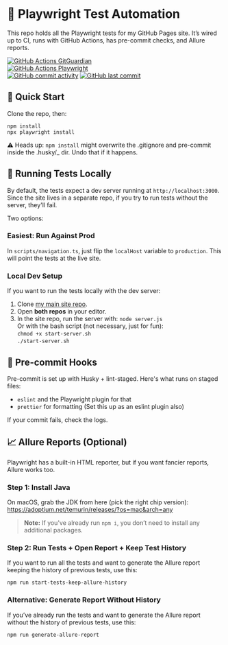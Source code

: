 # 🧪 Playwright Test Automation

This repo holds all the Playwright tests for my GitHub Pages site. It’s wired up to CI, runs with GitHub Actions, has pre-commit checks, and Allure reports.

[![GitHub Actions GitGuardian](https://github.com/readytotest/test-playwright/actions/workflows/gitguardian.yml/badge.svg)](https://github.com/readytotest/test-playwright/actions/workflows/gitguardian.yml)  
[![GitHub Actions Playwright](https://github.com/readytotest/readytotest.github.io/actions/workflows/playwright-mysite.yml/badge.svg)](https://github.com/readytotest/readytotest.github.io/actions/workflows/playwright-mysite.yml)  
[![GitHub commit activity](https://img.shields.io/github/commit-activity/t/readytotest/test-playwright?style=social&color=%23FF69B4)](https://github.com/readytotest/test-playwright/commits/main/) [![GitHub last commit](https://img.shields.io/github/last-commit/readytotest/test-playwright?style=social)](https://github.com/readytotest/test-playwright/commits/main/)

## 🚀 Quick Start

Clone the repo, then:

```
npm install
npx playwright install
```

⚠️ Heads up: `npm install` might overwrite the .gitignore and pre-commit inside the .husky/\_ dir. Undo that if it happens.

## 🧪 Running Tests Locally

By default, the tests expect a dev server running at `http://localhost:3000`. Since the site lives in a separate repo, if you try to run tests without the server, they'll fail.

Two options:

### Easiest: Run Against Prod

In `scripts/navigation.ts`, just flip the `localHost` variable to `production`. This will point the tests at the live site.

### Local Dev Setup

If you want to run the tests locally with the dev server:

1. Clone [my main site repo](https://github.com/readytotest/readytotest.github.io).
2. Open **both repos** in your editor.
3. In the site repo, run the server with:
   `node server.js`  
    Or with the bash script (not necessary, just for fun):  
   `chmod +x start-server.sh`  
   `./start-server.sh`

## 🧼 Pre-commit Hooks

Pre-commit is set up with Husky + lint-staged. Here's what runs on staged files:

- `eslint` and the Playwright plugin for that
- `prettier` for formatting (Set this up as an eslint plugin also)

If your commit fails, check the logs.

## 📈 Allure Reports (Optional)

Playwright has a built-in HTML reporter, but if you want fancier reports, Allure works too.

### Step 1: Install Java

On macOS, grab the JDK from here (pick the right chip version):  
https://adoptium.net/temurin/releases/?os=mac&arch=any

> **Note:** If you've already run `npm i`, you don’t need to install any additional packages.

### Step 2: Run Tests + Open Report + Keep Test History

If you want to run all the tests and want to generate the Allure report keeping the history of previous tests, use this:

```
npm run start-tests-keep-allure-history

```

### Alternative: Generate Report Without History

If you’ve already run the tests and want to generate the Allure report without the history of previous tests, use this:

```
npm run generate-allure-report
```
